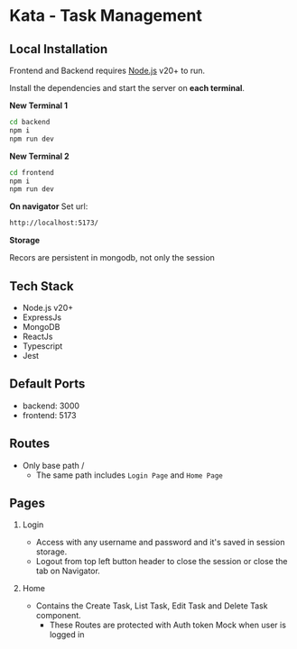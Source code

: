 # Kata - Task Management

## Local Installation

Frontend and Backend requires [Node.js](https://nodejs.org/) v20+ to run.

Install the dependencies and start the server on **each terminal**.

**New Terminal 1**
```sh
cd backend
npm i
npm run dev
```

**New Terminal 2**
```sh
cd frontend
npm i
npm run dev
```

**On navigator**
Set url:
```sh
http://localhost:5173/
```

**Storage**

Recors are persistent in mongodb, not only the session

## Tech Stack
* Node.js v20+
* ExpressJs
* MongoDB
* ReactJs
* Typescript
* Jest

## Default Ports
* backend: 3000
* frontend: 5173

## Routes
* Only base path /
    * The same path includes `Login Page` and `Home Page`

## Pages
1. Login
    * Access with any username and password and it's saved in session storage.
    * Logout from top left button header to close the session or close the tab on Navigator.

2. Home
    * Contains the Create Task, List Task, Edit Task and Delete Task component.
        * These Routes are protected with Auth token Mock when user is logged in